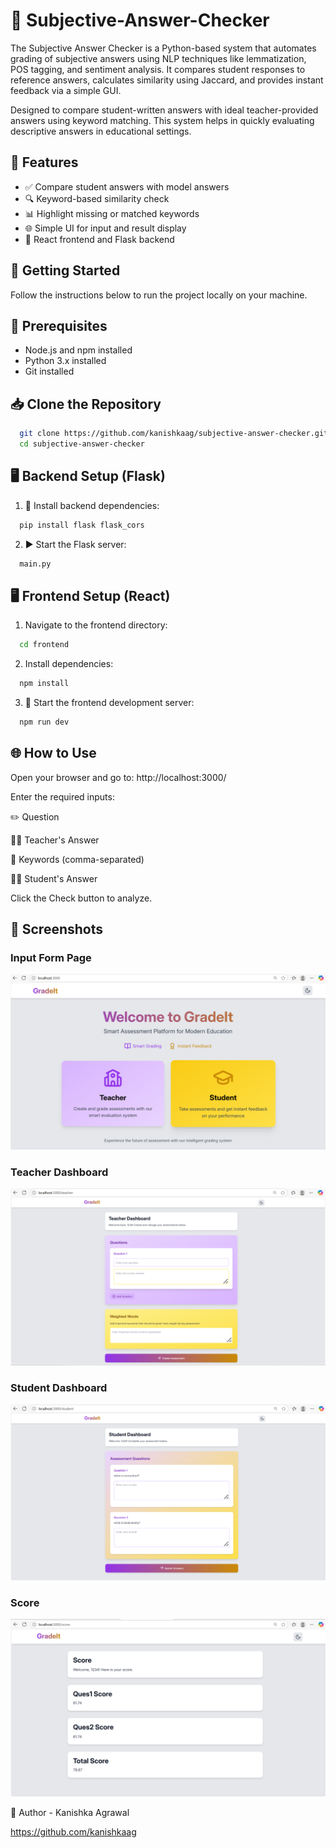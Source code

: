 # 🧠 Subjective-Answer-Checker

The Subjective Answer Checker is a Python-based system that automates grading of subjective answers using NLP techniques like lemmatization, POS tagging, and sentiment analysis. It compares student responses to reference answers, calculates similarity using Jaccard, and provides instant feedback via a simple GUI.

Designed to compare student-written answers with ideal teacher-provided answers using keyword matching. This system helps in quickly evaluating descriptive answers in educational settings.

## 🌟 Features

- ✅ Compare student answers with model answers
- 🔍 Keyword-based similarity check
- 📊 Highlight missing or matched keywords
- 🌐 Simple UI for input and result display
- 🧩 React frontend and Flask backend

## 🚀 Getting Started
Follow the instructions below to run the project locally on your machine.

## 🔧 Prerequisites
- Node.js and npm installed
- Python 3.x installed
- Git installed

## 📥 Clone the Repository

```bash
  git clone https://github.com/kanishkaag/subjective-answer-checker.git
  cd subjective-answer-checker
```

## 🖥️ Backend Setup (Flask)
1. 🧪 Install backend dependencies:
```bash
  pip install flask flask_cors 
```

2. ▶️ Start the Flask server:
```python
  main.py
```

## 🖥️ Frontend Setup (React)
1. Navigate to the frontend directory:
```bash
  cd frontend
```

2. Install dependencies:
```bash
  npm install
```

3. 🚀 Start the frontend development server:
```bash
  npm run dev
```


## 🌐 How to Use
Open your browser and go to: http://localhost:3000/

Enter the required inputs:

✏️ Question

👩‍🏫 Teacher's Answer

🧠 Keywords (comma-separated)

👨‍🎓 Student's Answer

Click the Check button to analyze.

## 📸 Screenshots

###  Input Form Page
![Input Form](./images/screenshot1.png)

###  Teacher Dashboard
![Teacher Dasboard](./images/screenshot2.png)

###  Student Dashboard
![Student Dashboard](./images/screenshot3.png)

###  Score
![Score](./images/screenshot4.png)

🙋 Author - 
Kanishka Agrawal

https://github.com/kanishkaag
